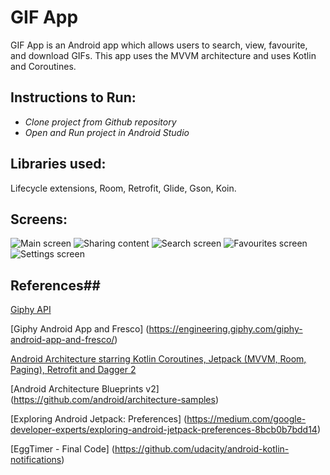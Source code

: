 # GIF App

GIF App is an Android app which allows users to search, view, favourite, and download GIFs. This app uses the MVVM architecture and uses Kotlin and Coroutines.

## Instructions to Run: ##

* _Clone project from Github repository_
* _Open and Run project in Android Studio_

## Libraries used: ##

Lifecycle extensions, Room, Retrofit, Glide, Gson, Koin.

## Screens: ##

![Main screen](https://github.com/artursferreira/gif-app/blob/main/screenshots/main.png?raw=true "Main screen")
![Sharing content](https://github.com/artursferreira/gif-app/blob/main/screenshots/main_share.png?raw=true "Sharing content")
![Search screen](https://github.com/artursferreira/gif-app/blob/main/screenshots/search.png?raw=true "Search")
![Favourites screen](https://github.com/artursferreira/gif-app/blob/main/screenshots/favourites.png?raw=true "Favourites screen")
![Settings screen](https://github.com/artursferreira/gif-app/blob/main/screenshots/settings.png?raw=true "Settings screen")


## References##

[Giphy API](https://developers.giphy.com/docs/api#quick-start-guide)

[Giphy Android App and Fresco] (https://engineering.giphy.com/giphy-android-app-and-fresco/)

[Android Architecture starring Kotlin Coroutines, Jetpack (MVVM, Room, Paging), Retrofit and Dagger 2](https://proandroiddev.com/android-architecture-starring-kotlin-coroutines-jetpack-mvvm-room-paging-retrofit-and-dagger-7749b2bae5f7)

[Android Architecture Blueprints v2] (https://github.com/android/architecture-samples)

[Exploring Android Jetpack: Preferences] (https://medium.com/google-developer-experts/exploring-android-jetpack-preferences-8bcb0b7bdd14)

[EggTimer - Final Code] (https://github.com/udacity/android-kotlin-notifications)

